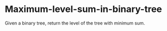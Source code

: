 # Maximum-level-sum-in-binary-tree
Given a binary tree, return the level of the tree with minimum sum.
